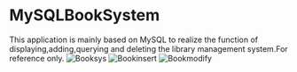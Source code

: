 # MySQLBookSystem
This application is mainly based on MySQL to realize the function of displaying,adding,querying and deleting the library management system.For reference only.
![Booksys](https://user-images.githubusercontent.com/67001949/185089350-be4fd0a1-3781-4da9-85d3-1b7e43fb0983.png)
![Bookinsert](https://user-images.githubusercontent.com/67001949/185089402-e7a285d0-b53b-4c42-837c-0eec725022be.png)
![Bookmodify](https://user-images.githubusercontent.com/67001949/185089447-bcb18e48-3fe5-4af0-aeb9-350f8ddead11.png)
